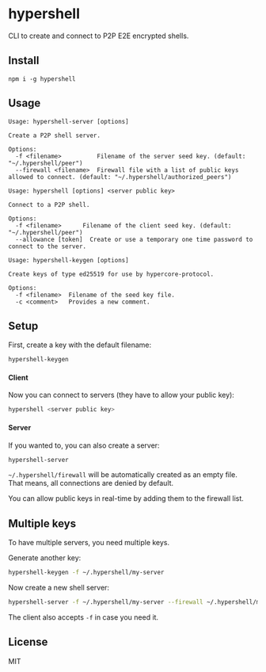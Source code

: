 # hypershell

CLI to create and connect to P2P E2E encrypted shells.

## Install
```
npm i -g hypershell
```

## Usage
```shell
Usage: hypershell-server [options]

Create a P2P shell server.

Options:
  -f <filename>          Filename of the server seed key. (default: "~/.hypershell/peer")
  --firewall <filename>  Firewall file with a list of public keys allowed to connect. (default: "~/.hypershell/authorized_peers")
```

```shell
Usage: hypershell [options] <server public key>

Connect to a P2P shell.

Options:
  -f <filename>      Filename of the client seed key. (default: "~/.hypershell/peer")
  --allowance [token]  Create or use a temporary one time password to connect to the server.
```

```shell
Usage: hypershell-keygen [options]

Create keys of type ed25519 for use by hypercore-protocol.

Options:
  -f <filename>  Filename of the seed key file.
  -c <comment>   Provides a new comment.
```

## Setup
First, create a key with the default filename:
```bash
hypershell-keygen
```

#### Client
Now you can connect to servers (they have to allow your public key):
```bash
hypershell <server public key>
```

#### Server
If you wanted to, you can also create a server:
```bash
hypershell-server
```

`~/.hypershell/firewall` will be automatically created as an empty file.\
That means, all connections are denied by default.

You can allow public keys in real-time by adding them to the firewall list.

## Multiple keys
To have multiple servers, you need multiple keys.

Generate another key:
```bash
hypershell-keygen -f ~/.hypershell/my-server
```

Now create a new shell server:
```bash
hypershell-server -f ~/.hypershell/my-server --firewall ~/.hypershell/my-server-firewall
```

The client also accepts `-f` in case you need it.

## License
MIT
